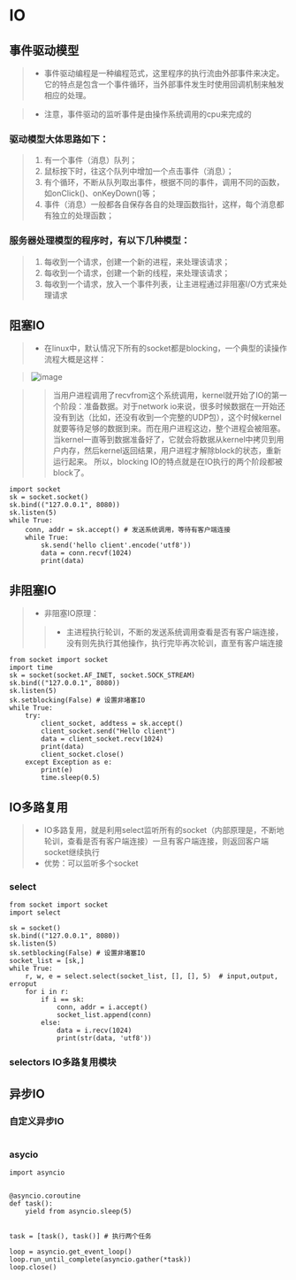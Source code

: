 # IO

## 事件驱动模型
>- 事件驱动编程是一种编程范式，这里程序的执行流由外部事件来决定。它的特点是包含一个事件循环，当外部事件发生时使用回调机制来触发相应的处理。

>- 注意，事件驱动的监听事件是由操作系统调用的cpu来完成的
### 驱动模型大体思路如下：

>1. 有一个事件（消息）队列；
>2. 鼠标按下时，往这个队列中增加一个点击事件（消息）；
>3. 有个循环，不断从队列取出事件，根据不同的事件，调用不同的函数，如onClick()、onKeyDown()等；
>4. 事件（消息）一般都各自保存各自的处理函数指针，这样，每个消息都有独立的处理函数；
### 服务器处理模型的程序时，有以下几种模型：
>1. 每收到一个请求，创建一个新的进程，来处理该请求；
>2. 每收到一个请求，创建一个新的线程，来处理该请求；
>3. 每收到一个请求，放入一个事件列表，让主进程通过非阻塞I/O方式来处理请求
## 阻塞IO
>- 在linux中，默认情况下所有的socket都是blocking，一个典型的读操作流程大概是这样：

> ![image](http://img.my.csdn.net/uploads/201007/31/0_1280550787I2K8.gif)

>> 当用户进程调用了recvfrom这个系统调用，kernel就开始了IO的第一个阶段：准备数据。对于network io来说，很多时候数据在一开始还没有到达（比如，还没有收到一个完整的UDP包），这个时候kernel就要等待足够的数据到来。而在用户进程这边，整个进程会被阻塞。当kernel一直等到数据准备好了，它就会将数据从kernel中拷贝到用户内存，然后kernel返回结果，用户进程才解除block的状态，重新运行起来。
所以，blocking IO的特点就是在IO执行的两个阶段都被block了。
```
import socket
sk = socket.socket()
sk.bind(("127.0.0.1", 8080))
sk.listen(5)
while True:
    conn, addr = sk.accept() # 发送系统调用，等待有客户端连接
    while True:
        sk.send('hello client'.encode('utf8'))
        data = conn.recvf(1024)
        print(data)
```

## 非阻塞IO
>- 非阻塞IO原理：
>>- 主进程执行轮训，不断的发送系统调用查看是否有客户端连接，没有则先执行其他操作，执行完毕再次轮训，直至有客户端连接
```
from socket import socket
import time
sk = socket(socket.AF_INET, socket.SOCK_STREAM)
sk.bind(("127.0.0.1", 8080))
sk.listen(5)
sk.setblocking(False) # 设置非堵塞IO
while True:
    try:
        client_socket, addtess = sk.accept()
        client_socket.send("Hello client")
        data = client_socket.recv(1024)
        print(data)
        client_socket.close()
    except Exception as e:
        print(e)
        time.sleep(0.5)
```
## IO多路复用
>- IO多路复用，就是利用select监听所有的socket（内部原理是，不断地轮训，查看是否有客户端连接）一旦有客户端连接，则返回客户端socket继续执行
>- 优势：可以监听多个socket
### select
```
from socket import socket
import select

sk = socket()
sk.bind(("127.0.0.1", 8080))
sk.listen(5)
sk.setblocking(False) # 设置非堵塞IO
socket_list = [sk,]
while True:
    r, w, e = select.select(socket_list, [], [], 5)  # input,output, erroput
    for i in r:
        if i == sk:
            conn, addr = i.accept()
            socket_list.append(conn)
        else:
            data = i.recv(1024)
            print(str(data, 'utf8'))
```
### selectors IO多路复用模块


## 异步IO
### 自定义异步IO
```

```
### asycio
```
import asyncio


@asyncio.coroutine
def task():
    yield from asyncio.sleep(5)


task = [task(), task()] # 执行两个任务

loop = asyncio.get_event_loop()
loop.run_until_complete(asyncio.gather(*task))
loop.close()
```